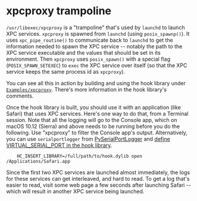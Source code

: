 # xpcproxy trampoline

`/usr/libexec/xpcproxy` is a "trampoline" that's used by `launchd` to
launch XPC services.  `xpcproxy` is spawned from `launchd` (using
`posix_spawnp()`).  It uses `xpc_pipe_routine()` to communicate back
to `launchd` to get the information needed to spawn the XPC service --
notably the path to the XPC service executable and the values that
should be set in its environment.  Then `xpcproxy` uses
`posix_spawn()` with a special flag (`POSIX_SPAWN_SETEXEC`) to `exec`
the XPC service over itself (so that the XPC service keeps the same
process id as `xpcproxy`).

You can see all this in action by building and using the hook library
under [`Examples/xpcproxy`](Examples/xpcproxy/).  There's more
information in the hook library's comments.

Once the hook library is built, you should use it with an application
(like Safari) that uses XPC services.  Here's one way to do that, from
a Terminal session.  Note that all the logging will go to the Console
app, which on macOS 10.12 (Sierra) and above needs to be running
before you do the following.  Use "xpcproxy" to filter the Console
app's output. Alternatively, you can use `serialportlogger` from
[PySerialPortLogger](https://github.com/steven-michaud/PySerialPortLogger)
and
[define VIRTUAL_SERIAL_PORT in the hook library](Examples/xpcproxy/hook.mm#L278).

        HC_INSERT_LIBRARY=/full/path/to/hook.dylib open /Applications/Safari.app

Since the first two XPC services are launched almost immediately, the
logs for these services can get interleaved, and hard to read.  To get
a log that's easier to read, visit some web page a few seconds after
launching Safari -- which will result in another XPC service being
launched.
